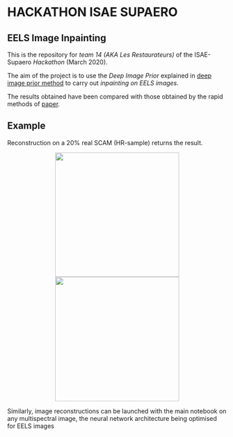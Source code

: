 # HACKATHON ISAE SUPAERO
## EELS Image Inpainting

This is the repository for *team 14 (AKA Les Restaurateurs)* of the ISAE-Supaero *Hackathon* (March 2020).

The aim of the project is to use the *Deep Image Prior* explained in [deep image prior method](https://dmitryulyanov.github.io/deep_image_prior) to carry out *inpainting on EELS images*. 

The results obtained have been compared with those obtained by the rapid methods of [paper](https://arxiv.org/abs/2002.01225).

## Example

Reconstruction on a 20% real SCAM (HR-sample) returns the result.

<p align="center">
  <img width=285 src="img/spectre_key4.png">
  <img width=285 src="img/moqueta_key4.png">
</p>

<!-- width=285 height=577 -->

Similarly, image reconstructions can be launched with the main notebook on any multispectral image, the neural network architecture being optimised for EELS images